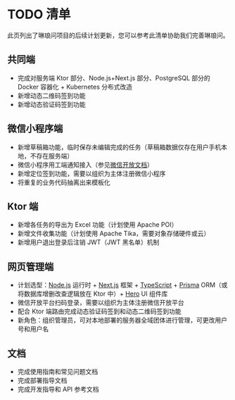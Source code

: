 # TODO 清单

此页列出了琳琅问项目的后续计划更新，您可以参考此清单协助我们完善琳琅问。

## 共同端

- 完成对服务端 Ktor 部分、Node.js+Next.js 部分、PostgreSQL 部分的 Docker 容器化 + Kubernetes 分布式改造
- 新增动态二维码签到功能
- 新增动态验证码签到功能

## 微信小程序端

- 新增草稿箱功能，临时保存未编辑完成的任务（草稿箱数据仅存在用户手机本地，不存在服务端）
- 微信小程序用工端通知接入（参见[微信开放文档](https://developers.weixin.qq.com/miniprogram/dev/framework/open-ability/laboruse/intro.html)）
- 新增定位签到功能，需要以组织为主体注册微信小程序
- 将重复的业务代码抽离出来模板化

## Ktor 端

- 新增各任务的导出为 Excel 功能（计划使用 Apache POI）
- 新增文件收集功能（计划使用 Apache Tika，需要对象存储硬件或云）
- 新增用户退出登录后注销 JWT（JWT 黑名单）机制

## 网页管理端

- 计划选型：[Node.js](https://nodejs.org/) 运行时 + [Next.js](https://nextjs.org/) 框架 + [TypeScript](https://www.typescriptlang.org/) + [Prisma](https://www.prisma.io/) ORM（或将数据库增删改查逻辑放在 Ktor 中）+ [Hero](https://www.heroui.com/) UI 组件库
- 微信开放平台扫码登录，需要以组织为主体注册微信开放平台
- 配合 Ktor 端路由完成动态验证码签到和动态二维码签到功能
- 新角色：组织管理员，可对本地部署的服务器全域团体进行管理，可更改用户号和用户名

## 文档

- 完成使用指南和常见问题文档
- 完成部署指导文档
- 完成开发指导和 API 参考文档